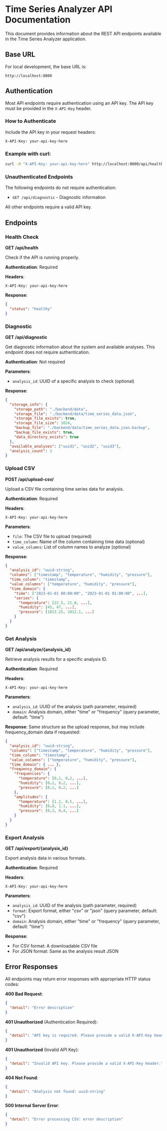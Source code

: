 # Time Series Analyzer API Documentation

This document provides information about the REST API endpoints available in the Time Series Analyzer application.

## Base URL

For local development, the base URL is:
```
http://localhost:8000
```

## Authentication

Most API endpoints require authentication using an API key. The API key must be provided in the `X-API-Key` header.

### How to Authenticate

Include the API key in your request headers:
```http
X-API-Key: your-api-key-here
```

### Example with curl:
```bash
curl -H "X-API-Key: your-api-key-here" http://localhost:8000/api/health
```

### Unauthenticated Endpoints

The following endpoints do not require authentication:
- `GET /api/diagnostic` - Diagnostic information

All other endpoints require a valid API key.

## Endpoints

### Health Check

**GET /api/health**

Check if the API is running properly.

**Authentication**: Required

**Headers**:
```http
X-API-Key: your-api-key-here
```

**Response**:
```json
{
  "status": "healthy"
}
```

### Diagnostic

**GET /api/diagnostic**

Get diagnostic information about the system and available analyses. This endpoint does not require authentication.

**Authentication**: Not required

**Parameters**:
- `analysis_id`: UUID of a specific analysis to check (optional)

**Response**:
```json
{
  "storage_info": {
    "storage_path": "./backend/data",
    "storage_file": "./backend/data/time_series_data.json",
    "storage_file_exists": true,
    "storage_file_size": 1024,
    "backup_file": "./backend/data/time_series_data.json.backup",
    "backup_file_exists": true,
    "data_directory_exists": true
  },
  "available_analyses": ["uuid1", "uuid2", "uuid3"],
  "analysis_count": 3
}
```

### Upload CSV

**POST /api/upload-csv/**

Upload a CSV file containing time series data for analysis.

**Authentication**: Required

**Headers**:
```http
X-API-Key: your-api-key-here
```

**Parameters**:
- `file`: The CSV file to upload (required)
- `time_column`: Name of the column containing time data (optional)
- `value_columns`: List of column names to analyze (optional)

**Response**:
```json
{
  "analysis_id": "uuid-string",
  "columns": ["timestamp", "temperature", "humidity", "pressure"],
  "time_column": "timestamp",
  "value_columns": ["temperature", "humidity", "pressure"],
  "time_domain": {
    "time": ["2023-01-01 00:00:00", "2023-01-01 01:00:00", ...],
    "series": {
      "temperature": [22.5, 21.8, ...],
      "humidity": [45, 47, ...],
      "pressure": [1013.25, 1012.1, ...]
    }
  }
}
```

### Get Analysis

**GET /api/analyze/{analysis_id}**

Retrieve analysis results for a specific analysis ID.

**Authentication**: Required

**Headers**:
```http
X-API-Key: your-api-key-here
```

**Parameters**:
- `analysis_id`: UUID of the analysis (path parameter, required)
- `domain`: Analysis domain, either "time" or "frequency" (query parameter, default: "time")

**Response**:
Same structure as the upload response, but may include frequency_domain data if requested:
```json
{
  "analysis_id": "uuid-string",
  "columns": ["timestamp", "temperature", "humidity", "pressure"],
  "time_column": "timestamp",
  "value_columns": ["temperature", "humidity", "pressure"],
  "time_domain": { ... },
  "frequency_domain": {
    "frequencies": {
      "temperature": [0.1, 0.2, ...],
      "humidity": [0.1, 0.2, ...],
      "pressure": [0.1, 0.2, ...]
    },
    "amplitudes": {
      "temperature": [1.2, 0.5, ...],
      "humidity": [0.8, 1.1, ...],
      "pressure": [0.3, 0.4, ...]
    }
  }
}
```

### Export Analysis

**GET /api/export/{analysis_id}**

Export analysis data in various formats.

**Authentication**: Required

**Headers**:
```http
X-API-Key: your-api-key-here
```

**Parameters**:
- `analysis_id`: UUID of the analysis (path parameter, required)
- `format`: Export format, either "csv" or "json" (query parameter, default: "csv")
- `domain`: Analysis domain, either "time" or "frequency" (query parameter, default: "time")

**Response**:
- For CSV format: A downloadable CSV file
- For JSON format: Same as the analysis result JSON

## Error Responses

All endpoints may return error responses with appropriate HTTP status codes:

**400 Bad Request**:
```json
{
  "detail": "Error description"
}
```

**401 Unauthorized** (Authentication Required):
```json
{
  "detail": "API key is required. Please provide a valid X-API-Key header."
}
```

**401 Unauthorized** (Invalid API Key):
```json
{
  "detail": "Invalid API key. Please provide a valid X-API-Key header."
}
```

**404 Not Found**:
```json
{
  "detail": "Analysis not found: uuid-string"
}
```

**500 Internal Server Error**:
```json
{
  "detail": "Error processing CSV: error description"
}
```